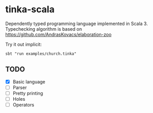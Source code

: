 # tinka-scala

Dependently typed programming language implemented in Scala 3.
Typechecking algorithm is based on https://github.com/AndrasKovacs/elaboration-zoo

Try it out implicit:

```
sbt "run examples/church.tinka"
```

## TODO
- [x] Basic language
- [ ] Parser
- [ ] Pretty printing
- [ ] Holes
- [ ] Operators

